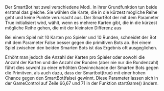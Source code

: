 Der SmartBot hat zwei verschiedene Modi. In ihrer Grundfunktion tun beide erstmal das gleiche.
Sie wählen die Karte, die in die kürzest mögliche Reihe geht und keine Punkte verursacht aus.
Der SmartBot der mit dem Parameter True initialisiert wird, wählt, wenn es mehrere Karten gibt, die in die kürzest mögliche Reihe gehen, die mit der kleinsten Differenz aus

Bei einem Spiel mit 10 Karten pro Spieler und 10 Runden, schneidet der Bot mit dem Parameter False besser gegen die primitiven Bots ab.
Bei einem Spiel zwischen den beiden Smarten Bots ist das Ergebnis oft ausgeglichen.

Erhöht man jedoch die Anzahl der Karten pro Spieler oder sowohl die Anzahl der Karten und die Anzahl der Runden (aber nie nur die Rundenzahl)
führt dies sowohl zu einer erhöhten Gewinnchance der Smarten Bots gegen die Primitven, als auch dazu, dass der Smartbot(true) mit einer hohen Chance gegen den SmartBot(false) gewinnt.
Diese Parameter lassen sich in der GameControl auf Zeile 66,67 und 71 in der Funktion startGame() ändern.
